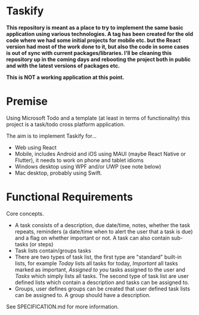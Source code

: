 # Taskify

**This repository is meant as a place to try to implement the same basic application using various technologies. A tag has been created for the old code where we had some initial projects for mobile etc. but the React version had most of the work done to it, but also the code in some cases is out of sync with current packages/libraries. I'll be cleaning this repository up in the coming days and rebooting the project both in public and with the latest versions of packages etc.**

**This is NOT a working application at this point.**

# Premise

Using Microsoft Todo and a template (at least in terms of functionality) this project is a task/todo cross platform application.

The aim is to implement Taskify for...

* Web using React
* Mobile, includes Android and iOS using MAUI (maybe React Native or Flutter), it needs to work on phone and tablet idioms
* Windows desktop using WPF and/or UWP (see note below)
* Mac desktop, probably using Swift.

# Functional Requirements

Core concepts.

* A task consists of a description, due date/time, notes, whether the task repeats, reminders (a date/time when to alert the user that a task is due) and a flag on whether important or not. A task can also contain sub-tasks (or steps)
* Task lists contain/groups tasks 
* There are two types of task list, the first type are "standard" built-in lists, for example _Today_ lists all tasks for today, _Important_ all tasks marked as important, _Assigned to you_ tasks assigned to the user and _Tasks_ which simply lists all tasks. The second type of task list are user defined lists which contain a description and tasks can be assigned to.
* Groups, user defines groups can be created that user defined task lists can be assigned to. A group should have a description.

See SPECIFICATION.md for more information.
